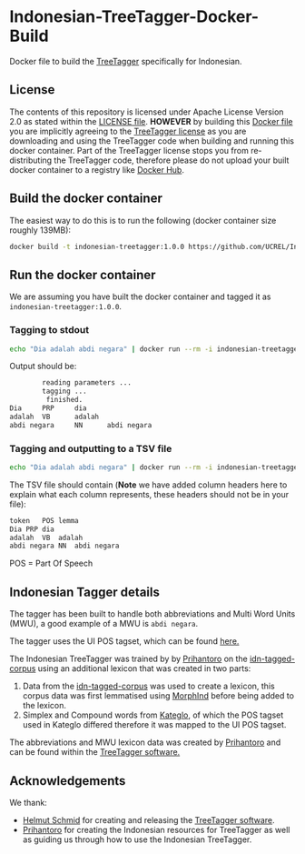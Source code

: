 # Indonesian-TreeTagger-Docker-Build

Docker file to build the [TreeTagger](https://www.cis.lmu.de/~schmid/tools/TreeTagger/) specifically for Indonesian.

## License

The contents of this repository is licensed under Apache License Version 2.0 as stated within the [LICENSE file](./LICENSE). **HOWEVER** by building this [Docker file](./dockerfile) you are implicitly agreeing to the [TreeTagger license](https://www.cis.uni-muenchen.de/~schmid/tools/TreeTagger/Tagger-Licence) as you are downloading and using the TreeTagger code when building and running this docker container. Part of the TreeTagger license stops you from re-distributing the TreeTagger code, therefore please do not upload your built docker container to a registry like [Docker Hub](https://hub.docker.com/).

## Build the docker container

The easiest way to do this is to run the following (docker container size roughly 139MB):

``` bash
docker build -t indonesian-treetagger:1.0.0 https://github.com/UCREL/Indonesian-TreeTagger-Docker-Build.git#main
```

## Run the docker container

We are assuming you have built the docker container and tagged it as `indonesian-treetagger:1.0.0`.

### Tagging to stdout

``` bash
echo "Dia adalah abdi negara" | docker run --rm -i indonesian-treetagger:1.0.0
```

Output should be:

``` bash
        reading parameters ...
        tagging ...
         finished.
Dia     PRP     dia
adalah  VB      adalah
abdi negara     NN      abdi negara
```

### Tagging and outputting to a TSV file

``` bash
echo "Dia adalah abdi negara" | docker run --rm -i indonesian-treetagger:1.0.0 > output_file.tsv
```

The TSV file should contain (**Note** we have added column headers here to explain what each column represents, these headers should not be in your file):

``` bash
token	POS	lemma
Dia	PRP	dia
adalah	VB	adalah
abdi negara	NN	abdi negara
```

POS = Part Of Speech

## Indonesian Tagger details

The tagger has been built to handle both abbreviations and Multi Word Units (MWU), a good example of a MWU is `abdi negara`.

The tagger uses the UI POS tagset, which can be found [here.](https://drive.google.com/file/d/1Pnhj2vVEEP5eIc655Af-WPDXxthyZdwb/view)

The Indonesian TreeTagger was trained by by [Prihantoro](https://sites.google.com/live.undip.ac.id/prihantoro/home) on the [idn-tagged-corpus](https://github.com/famrashel/idn-tagged-corpus) using an additional lexicon that was created in two parts:
1. Data from the [idn-tagged-corpus](https://github.com/famrashel/idn-tagged-corpus) was used to create a lexicon, this corpus data was first lemmatised using [MorphInd](https://septinalarasati.com/morphind/) before being added to the lexicon.
2. Simplex and Compound words from [Kateglo](https://datahub.io/aps2201/kateglo_scrape#resource-kateglo_scrape_zip), of which the POS tagset used in Kateglo differed therefore it was mapped to the UI POS tagset.

The abbreviations and MWU lexicon data was created by [Prihantoro](https://sites.google.com/live.undip.ac.id/prihantoro/home) and can be found within the [TreeTagger software.](https://www.cis.lmu.de/~schmid/tools/TreeTagger/)

## Acknowledgements

We thank: 

* [Helmut Schmid](https://www.cis.uni-muenchen.de/~schmid/) for creating and releasing the [TreeTagger software](https://www.cis.lmu.de/~schmid/tools/TreeTagger/).
* [Prihantoro](https://sites.google.com/live.undip.ac.id/prihantoro/home) for creating the Indonesian resources for TreeTagger as well as guiding us through how to use the Indonesian TreeTagger.
